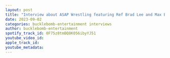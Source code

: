 ```yaml
---
layout: post
title: "Interview about ASAP Wrestling featuring Ref Brad Lee and Max Burnside"
date: 2023-09-02
categories: bucklebomb-entertainment interviews
author: bucklebomb-entertainment
spotify_track_id: 0F75z8tmBQ8K056ibyYJ51
youtube_video_id: 
apple_track_id: 
youtube_metadata: 
---
```

